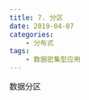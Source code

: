```yaml
---
title: 7. 分区
date: 2019-04-07
categories:
    - 分布式
tags:
    - 数据密集型应用
---
```


数据分区

<!-- more -->